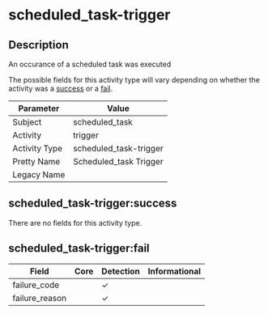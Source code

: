 scheduled_task-trigger
======================

Description
-----------
An occurance of a scheduled task was executed

The possible fields for this activity type will vary depending on whether the activity was a [success](#scheduled_task-triggersuccess) or a [fail](#scheduled_task-triggerfail).

| Parameter     | Value                  |
| ------------- | ---------------------- |
| Subject       | scheduled_task         |
| Activity      | trigger                |
| Activity Type | scheduled_task-trigger |
| Pretty Name   | Scheduled_task Trigger |
| Legacy Name   |                        |

scheduled_task-trigger:success
------------------------------

There are no fields for this activity type.


scheduled_task-trigger:fail
---------------------------

| Field          | Core | Detection | Informational |
| -------------- | ---- | --------- | ------------- |
| failure_code   |      | &#10003;  |               |
| failure_reason |      | &#10003;  |               |